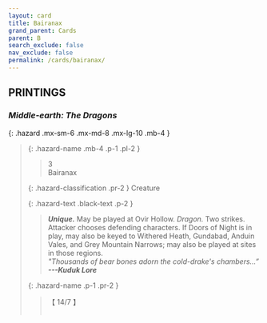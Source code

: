 ```yaml
---
layout: card
title: Bairanax
grand_parent: Cards
parent: B
search_exclude: false
nav_exclude: false
permalink: /cards/bairanax/
---
```


## PRINTINGS


### _Middle-earth: The Dragons_

{: .hazard .mx-sm-6 .mx-md-8 .mx-lg-10 .mb-4 }
> {: .hazard-name .mb-4 .p-1 .pl-2 }
> > <div class="hazard-mp">3</div>
> > <div class="card-name">Bairanax</div>
>
> {: .hazard-classification .pr-2 }
> Creature
>
> {: .hazard-text .black-text .p-2 }
> > _**Unique.**_ May be played at Ovir Hollow. _Dragon._ Two strikes. Attacker chooses defending characters. If Doors of Night is in play, may also be keyed to  Withered Heath, Gundabad, Anduin Vales, and Grey Mountain Narrows; may also be played at sites in those regions. <br>_"Thousands of bear bones adorn the cold-drake's chambers...”_ ***---&#65279;Kuduk Lore*** 
>
> {: .hazard-name .p-1 .pr-2 }
> > <div class="card-shield">【 14/7 】</div>
> > <div class="card-corruption">&nbsp;</div>
